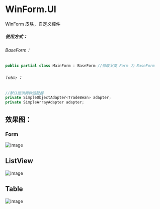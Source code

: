 # WinForm.UI
WinForm 皮肤，自定义控件
##### 使用方式：
###### BaseForm：
```C#
public partial class MainForm : BaseForm //修改父类 Form 为 BaseForm
```
###### Table ：
```C#
//默认提供两种适配器
private SimpleObjectAdapter<TradeBean> adapter;
private SimpleArrayAdapter adapter;
```

## 效果图：
### Form
![image](https://github.com/YuanJianTing/WinForm.UI/blob/master/WinForm.UI/WinForm.UI.Test/screenshot/form.png)

## ListView
![image](https://github.com/YuanJianTing/WinForm.UI/blob/master/WinForm.UI/WinForm.UI.Test/screenshot/listview.png)
## Table
![image](https://github.com/YuanJianTing/WinForm.UI/blob/master/WinForm.UI/WinForm.UI.Test/screenshot/table.png)
